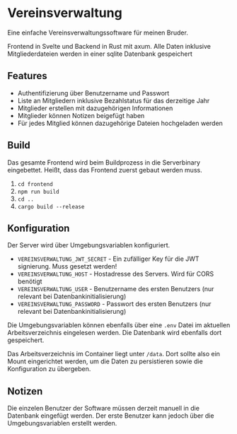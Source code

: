 # Vereinsverwaltung

Eine einfache Vereinsverwaltungssoftware für meinen Bruder.

Frontend in Svelte und Backend in Rust mit axum. Alle Daten inklusive Mitgliederdateien werden in einer sqlite Datenbank gespeichert

## Features

- Authentifizierung über Benutzername und Passwort
- Liste an Mitgliedern inklusive Bezahlstatus für das derzeitige Jahr
- Mitglieder erstellen mit dazugehörigen Informationen
- Mitglieder können Notizen beigefügt haben
- Für jedes Mitglied können dazugehörige Dateien hochgeladen werden

## Build

Das gesamte Frontend wird beim Buildprozess in die Serverbinary eingebettet. Heißt, dass das Frontend zuerst gebaut werden muss.

1. `cd frontend`
2. `npm run build`
3. `cd ..`
4. `cargo build --release`

## Konfiguration

Der Server wird über Umgebungsvariablen konfiguriert.

- `VEREINSVERWALTUNG_JWT_SECRET` - Ein zufälliger Key für die JWT signierung. Muss gesetzt werden!
- `VEREINSVERWALTUNG_HOST` - Hostadresse des Servers. Wird für CORS benötigt
- `VEREINSVERWALTUNG_USER` - Benutzername des ersten Benutzers (nur relevant bei Datenbankinitialisierung)
- `VEREINSVERWALTUNG_PASSWORD` - Passwort des ersten Benutzers (nur relevant bei Datenbankinitialisierung)

Die Umgebungsvariablen können ebenfalls über eine `.env` Datei im aktuellen Arbeitsverzeichnis eingelesen werden. Die Datenbank wird ebenfalls dort gespeichert.

Das Arbeitsverzeichnis im Container liegt unter `/data`. Dort sollte also ein Mount eingerichtet werden, um die Daten zu persistieren sowie die Konfiguration zu übergeben.

## Notizen

Die einzelen Benutzer der Software müssen derzeit manuell in die Datenbank eingefügt werden. Der erste Benutzer kann jedoch über die Umgebungsvariablen erstellt werden.
